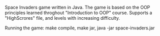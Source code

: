 Space Invaders game written in Java.
The game is based on the OOP principles learned throghout "Introduction to OOP" course.
Supports a "HighScrores" file, and levels with increasing difficulty.

Running the game:
make compile, 
make jar, 
java -jar space-invaders.jar
